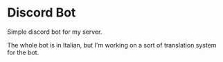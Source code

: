 # Discord Bot
Simple discord bot for my server.

The whole bot is in Italian, but I'm working on a sort of translation system for the bot.